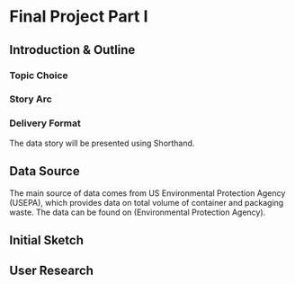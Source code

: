 # Final Project Part I

## Introduction & Outline

### Topic Choice

### Story Arc

### Delivery Format
The data story will be presented using Shorthand.

## Data Source
The main source of data comes from US Environmental Protection Agency (USEPA), which provides data on total volume of container and packaging waste.
The data can be found on (Environmental Protection Agency). []()

## Initial Sketch

## User Research
